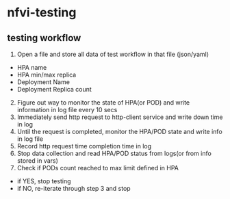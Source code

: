 # nfvi-testing

## testing workflow

1. Open a file and store all data of test workflow in that file (json/yaml) 
- HPA name
- HPA min/max replica
- Deployment Name
- Deployment Replica count

2. Figure out way to monitor the state of HPA(or POD) and write information in log file every 10 secs
3. Immediately send http request to http-client service and write down time in log 
4. Until the request is completed, monitor the HPA/POD state and write info in log file
5. Record http request time completion time in log
6. Stop data collection and read HPA/POD status from logs(or from info stored in vars)
7. Check if PODs count reached to max limit defined in HPA
  - if YES, stop testing
  - if NO, re-iterate through step 3 and stop
